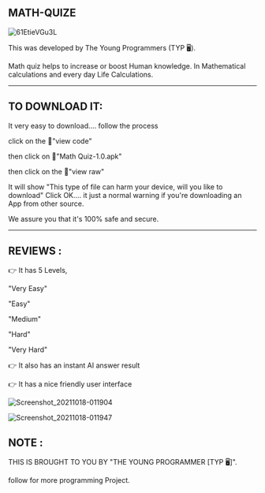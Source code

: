 MATH-QUIZE
------------

![61EtieVGu3L](https://user-images.githubusercontent.com/79866006/137650178-9e3c5aaa-7db8-4ba3-b0a6-0881084ab2b7.png)


This was developed by The Young Programmers (TYP 🖥).

Math quiz helps to increase or boost Human knowledge. In Mathematical calculations and every day Life Calculations. 




_______________________________________________
TO DOWNLOAD IT:
----------------


It very easy to download.... follow the process 

click on the 🔰"view code"

then click on 🔰"Math Quiz-1.0.apk" 

then click on the 🔰"view raw"

It will show "This type of file can harm your device, will you like to download" Click OK.... it just a normal warning if you're downloading an App from other source. 

We assure you that it's 100% safe and secure. 




______________________________________________
REVIEWS :
---------

👉 It has 5 Levels, 

"Very Easy"

"Easy"

"Medium"

"Hard"

"Very Hard"



👉 It also has an instant AI answer result


👉 It has a nice friendly user interface 




![Screenshot_20211018-011904](https://user-images.githubusercontent.com/79866006/137650477-fbd8e1a3-a2ae-4c0a-8886-58ae50a3a912.jpg)




![Screenshot_20211018-011947](https://user-images.githubusercontent.com/79866006/137651330-48d58806-0c5d-4a8d-ac77-242cbdae4341.jpg)




NOTE :
------

THIS IS BROUGHT TO YOU BY "THE YOUNG PROGRAMMER [TYP 🖥]".

follow for more programming Project. 



